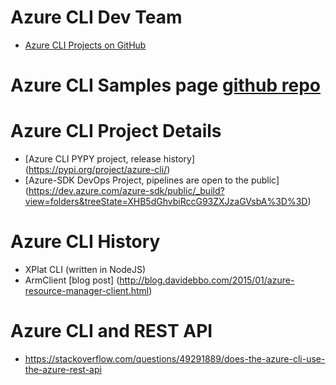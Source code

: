 # Azure CLI Dev Team
- [Azure CLI Projects on GitHub](https://github.com/Azure/azure-cli/projects)

# Azure CLI Samples page [github repo](https://github.com/Azure-Samples/azure-cli-samples)

# Azure CLI Project Details 
- [Azure CLI PYPY project, release history] (https://pypi.org/project/azure-cli/)
- [Azure-SDK DevOps Project, pipelines are open to the public] (https://dev.azure.com/azure-sdk/public/_build?view=folders&treeState=XHB5dGhvbiRccG93ZXJzaGVsbA%3D%3D)

# Azure CLI History
- XPlat CLI (written in NodeJS)
- ArmClient [blog post] (http://blog.davidebbo.com/2015/01/azure-resource-manager-client.html)

# Azure CLI and REST API
- https://stackoverflow.com/questions/49291889/does-the-azure-cli-use-the-azure-rest-api
